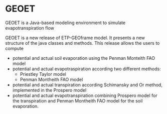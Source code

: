 # GEOET
GEOET is a Java-based modeling environment to simulate evapotranspiration flow

GEOET is a new release of ETP-GEOframe model. It presents a new structure of the java classes and methods. 
This release allows the users to compute 
- potential and actual soil evaporation using the Penman Monteith FAO model
- potential and actual evapotraspiration according two different methods:
  - Priestley Taylor model
  - Penman Montheith FAO model
- potential and actual transpiration according Schimansky and Or method, implemented in the Prospero model 
- potential and actual evapotranspiration combining Prospero model for the transpiration and Penman Montheith FAO model for the soil evaporation.
